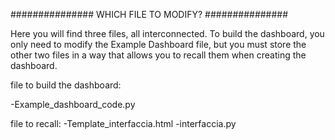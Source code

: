 ###############    WHICH FILE TO MODIFY?   ###############

Here you will find three files, all interconnected. 
To build the dashboard, you only need to modify the Example Dashboard file, 
but you must store the other two files in a way that allows you to recall them 
when creating the dashboard.

file to build the dashboard:

  -Example_dashboard_code.py

file to recall: 
  -Template_interfaccia.html
  -interfaccia.py

